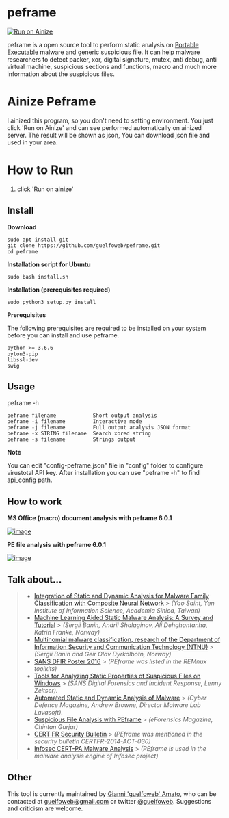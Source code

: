 # peframe

[![Run on Ainize](https://ainize.ai/static/images/run_on_ainize_button.svg)](https://ainize.web.app/redirect?git_repo=github.com/kmkwon94/ainized-peframe)

peframe is a open source tool to perform static analysis on [Portable
Executable](http://en.wikipedia.org/wiki/Portable_Executable) malware
and generic suspicious file. It can help malware researchers to detect
packer, xor, digital signature, mutex, anti debug, anti virtual machine,
suspicious sections and functions, macro and much more information about
the suspicious files.

# Ainize Peframe

I ainized this program, so you don't need to setting environment. You just click 'Run on Ainize' and can see performed automatically on ainized server. The result will be shown as json, You can download json file and used in your area.

# How to Run

1. click 'Run on ainize'

## Install

**Download**

```{.}
sudo apt install git
git clone https://github.com/guelfoweb/peframe.git
cd peframe
```

**Installation script for Ubuntu**

```{.}
sudo bash install.sh
```

**Installation (prerequisites required)**

```{.}
sudo python3 setup.py install
```

**Prerequisites**

The following prerequisites are required to be installed on your system
before you can install and use peframe.

```{.}
python >= 3.6.6
pyton3-pip
libssl-dev
swig
```

## Usage

peframe -h

```{.}
peframe filename            Short output analysis
peframe -i filename         Interactive mode
peframe -j filename         Full output analysis JSON format
peframe -x STRING filename  Search xored string
peframe -s filename         Strings output
```

**Note**

You can edit \"config-peframe.json\" file in \"config\" folder to
configure virustotal API key. After installation you can use \"peframe
-h\" to find api_config path.

## How to work

**MS Office (macro) document analysis with peframe 6.0.1**

[![image](https://asciinema.org/a/mbLd5dChz9iI8eOY15fC2423X.svg)](https://asciinema.org/a/mbLd5dChz9iI8eOY15fC2423X?autoplay=1)

**PE file analysis with peframe 6.0.1**

[![image](https://asciinema.org/a/P6ANqp0bHV0nFsuJDuqD7WQD7.svg)](https://asciinema.org/a/P6ANqp0bHV0nFsuJDuqD7WQD7?autoplay=1)

## Talk about\...

> - [Integration of Static and Dynamic Analysis for Malware Family
>   Classification with Composite Neural
>   Network](https://www.groundai.com/project/integration-of-static-and-dynamic-analysis-for-malware-family-classification-with-composite-neural-network/) > _(Yao Saint, Yen Institute of Information Science, Academia
>   Sinica, Taiwan)_
> - [Machine Learning Aided Static Malware Analysis: A Survey and
>   Tutorial](https://www.researchgate.net/publication/324702503_Machine_Learning_Aided_Static_Malware_Analysis_A_Survey_and_Tutorial) > _(Sergii Banin, Andrii Shalaginov, Ali Dehghantanha, Katrin
>   Franke, Norway)_
> - [Multinomial malware classification, research of the Department of
>   Information Security and Communication Technology
>   (NTNU)](https://www.sciencedirect.com/science/article/pii/S1742287618301956) > _(Sergii Banin and Geir Olav Dyrkolbotn, Norway)_
> - [SANS DFIR Poster
>   2016](http://digital-forensics.sans.org/media/Poster_SIFT_REMnux_2016_FINAL.pdf) > _(PEframe was listed in the REMnux toolkits)_
> - [Tools for Analyzing Static Properties of Suspicious Files on
>   Windows](http://digital-forensics.sans.org/blog/2014/03/04/tools-for-analyzing-static-properties-of-suspicious-files-on-windows) > _(SANS Digital Forensics and Incident Response, Lenny Zeltser)._
> - [Automated Static and Dynamic Analysis of
>   Malware](http://www.cyberdefensemagazine.com/newsletters/august-2013/index.html#p=26) > _(Cyber Defence Magazine, Andrew Browne, Director Malware Lab
>   Lavasoft)._
> - [Suspicious File Analysis with
>   PEframe](https://eforensicsmag.com/download/malware-analysis/) > _(eForensics Magazine, Chintan Gurjar)_
> - [CERT FR Security
>   Bulletin](https://www.cert.ssi.gouv.fr/actualite/CERTFR-2014-ACT-030/) > _(PEframe was mentioned in the security bulletin
>   CERTFR-2014-ACT-030)_
> - [Infosec CERT-PA Malware
>   Analysis](https://infosec.cert-pa.it/analyze/submission.html) > _(PEframe is used in the malware analysis engine of Infosec
>   project)_

## Other

This tool is currently maintained by [Gianni \'guelfoweb\'
Amato](http://guelfoweb.com/), who can be contacted at
<guelfoweb@gmail.com> or twitter
[\@guelfoweb](http://twitter.com/guelfoweb). Suggestions and criticism
are welcome.
